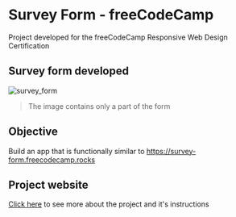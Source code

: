 # Survey Form - freeCodeCamp
Project developed for the freeCodeCamp Responsive Web Design Certification

## Survey form developed
![survey_form](https://user-images.githubusercontent.com/84887543/234905910-1e6b091d-75d2-4eeb-8b8c-712f687c4e62.png)
> The image contains only a part of the form

## Objective
Build an app that is functionally similar to https://survey-form.freecodecamp.rocks

## Project website
[Click here](https://www.freecodecamp.org/learn/2022/responsive-web-design/build-a-survey-form-project/build-a-survey-form) to see more about the project and it's instructions
